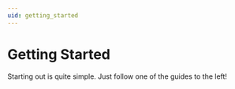 ```yaml
---
uid: getting_started
---
```


# Getting Started

Starting out is quite simple. Just follow one of the guides to the left!

